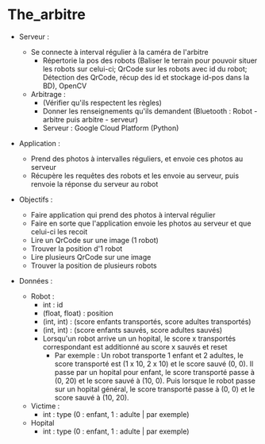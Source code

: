 # The_arbitre

- Serveur :
    - Se connecte à interval régulier à la caméra de l'arbitre
      - Répertorie la pos des robots (Baliser le terrain pour pouvoir situer les robots sur celui-ci; QrCode sur les robots avec id du robot; Détection des QrCode, récup des id et stockage id-pos dans la BD), OpenCV
    - Arbitrage :
      - (Vérifier qu'ils respectent les règles)
      - Donner les renseignements qu'ils demandent (Bluetooth : Robot - arbitre puis arbitre - serveur)
      - Serveur : Google Cloud Platform (Python)
      
- Application :
    - Prend des photos à intervalles réguliers, et envoie ces photos au serveur
    - Récupère les requêtes des robots et les envoie au serveur, puis renvoie la réponse du serveur au robot

- Objectifs :
    - Faire application qui prend des photos à interval régulier
    - Faire en sorte que l'application envoie les photos au serveur et que celui-ci les recoit
    - Lire un QrCode sur une image (1 robot)
    - Trouver la position d'1 robot
    - Lire plusieurs QrCode sur une image
    - Trouver la position de plusieurs robots

- Données :
    - Robot :
        - int : id
        - (float, float) : position
        - (int, int) : (score enfants transportés, score adultes transportés)
        - (int, int) : (score enfants sauvés, score adultes sauvés)
        - Lorsqu'un robot arrive un un hopital, le score x transportés correspondant est additionné au score x sauvés et reset
            - Par exemple : Un robot transporte 1 enfant et 2 adultes, le score transporté est (1 x 10, 2 x 10) et le score sauvé (0, 0). Il passe par un hopital pour enfant, le score transporté passe à (0, 20) et le score sauvé à (10, 0). Puis lorsque le robot passe sur un hopital général, le score transporté passe à (0, 0) et le score sauvé à (10, 20).
    - Victime :
        - int : type (0 : enfant, 1 : adulte | par exemple)
    - Hopital
        - int : type (0 : enfant, 1 : adulte | par exemple)
